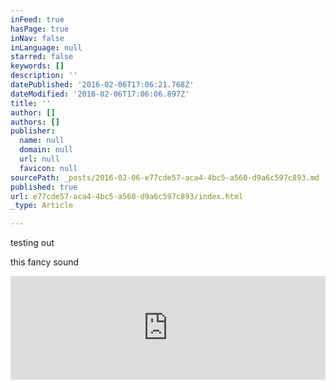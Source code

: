 ```yaml
---
inFeed: true
hasPage: true
inNav: false
inLanguage: null
starred: false
keywords: []
description: ''
datePublished: '2016-02-06T17:06:21.768Z'
dateModified: '2016-02-06T17:06:06.897Z'
title: ''
author: []
authors: []
publisher:
  name: null
  domain: null
  url: null
  favicon: null
sourcePath: _posts/2016-02-06-e77cde57-aca4-4bc5-a560-d9a6c597c893.md
published: true
url: e77cde57-aca4-4bc5-a560-d9a6c597c893/index.html
_type: Article

---
```

testing out

this fancy sound

<iframe width="100%" height="166" scrolling="no" frameborder="no" src="https://w.soundcloud.com/player/?url=https%3A//api.soundcloud.com/tracks/240700212&amp;color=ff5500&amp;auto_play=false&amp;hide_related=false&amp;show_comments=true&amp;show_user=true&amp;show_reposts=false" style=""></iframe>